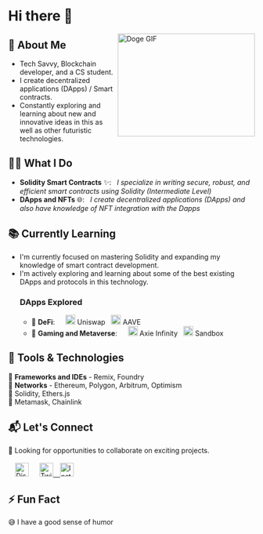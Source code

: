 # Hi there 👋

<img align="right" src="./DogeGIF.gif" alt="Doge GIF" width=280 height=210></img>

## 🔗 About Me
- Tech Savvy, Blockchain developer, and a CS student.
- I create decentralized applications (DApps) / Smart contracts.
- Constantly exploring and learning about new and innovative ideas in this as well as other futuristic technologies.


## 👨‍💻 What I Do
- **Solidity Smart Contracts** ✨: &nbsp;&nbsp;*I specialize in writing secure, robust, and efficient smart contracts using Solidity (Intermediate Level)*
- **DApps and NFTs** 🌐: &nbsp;&nbsp;*I create decentralized applications (DApps) and also have knowledge of NFT integration with the Dapps*

  
## 📚 Currently Learning
- I'm currently focused on mastering Solidity and expanding my knowledge of smart contract development.
- I'm actively exploring and learning about some of the best existing DApps and protocols in this technology.
  ### DApps Explored
  - 💸 **DeFi**: &emsp; <img src="https://raw.githubusercontent.com/Uniswap/assets/master/blockchains/ethereum/assets/0x1f9840a85d5aF5bf1D1762F925BDADdC4201F984/logo.png" alt="Alt text" width="20" height="20"> Uniswap  &nbsp;&nbsp;<img src="https://raw.githubusercontent.com/Uniswap/assets/master/blockchains/ethereum/assets/0x7Fc66500c84A76Ad7e9c93437bFc5Ac33E2DDaE9/logo.png" alt="Alt text" width="20" height="20"> AAVE
  - 🏡 **Gaming and Metaverse**: &emsp; <img src="https://raw.githubusercontent.com/Uniswap/assets/master/blockchains/ethereum/assets/0xBB0E17EF65F82Ab018d8EDd776e8DD940327B28b/logo.png" alt="Alt text" width="20" height="20"> Axie Infinity  &nbsp;&nbsp;<img src="https://i.seadn.io/gae/SXH8tW1siikB80rwCRnjm1a5xM_MwTg9Xl9Db6mioIk9HIlDM09pVoSR7GKJgS6ulSUpgW9BDtMk_ePX_NKgO9A?w=500&auto=format" alt="Alt text" width="20" height="20"> Sandbox


## 🔧 Tools & Technologies
🔹 **Frameworks and IDEs** - Remix, Foundry<br>
🔹 **Networks** - Ethereum, Polygon, Arbitrum, Optimism<br>
🔹 Solidity, Ethers.js<br>
🔹 Metamask, Chainlink<br>


## 📬 Let's Connect
👀 Looking for opportunities to collaborate on exciting projects.<br><br>
&emsp;<a href="https://discord.com/users/936974969269780511"><img src="https://cdn3.iconfinder.com/data/icons/popular-services-brands-vol-2/512/discord-512.png" width="28" height="28" alt="Discord"></a> &emsp;
<a href="https://twitter.com/st4rlad"><img src="https://cdn4.iconfinder.com/data/icons/social-media-icons-the-circle-set/48/twitter_circle-512.png" width="28" height="28" alt="Twitter">&emsp;<a href="https://www.instagram.com/_st4r.b0y/"><img src="https://cdn3.iconfinder.com/data/icons/popular-services-brands/512/instagram-512.png" width="28" height="28" alt="Instagram"></a>

## ⚡ Fun Fact
😅 I have a good sense of humor




